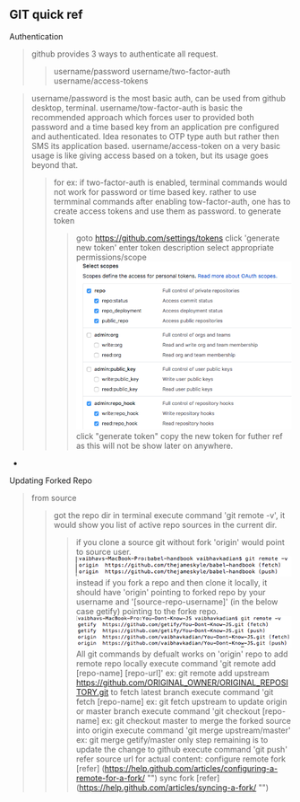 **GIT quick ref**
-

Authentication
>github provides 3 ways to authenticate all request.
>>username/password
>>username/two-factor-auth
>>username/access-tokens

>username/password is the most basic auth, can be used from  github desktop, terminal.
>username/tow-factor-auth is basic the recommended approach which forces user to provided both password and a time based key from an application pre configured and authenticated. Idea resonates to OTP type auth but rather then SMS its application based.
>username/access-token on a very basic usage is like giving access based on a token, but its usage goes beyond that.
>> for ex: if two-factor-auth is enabled, terminal commands would not work for password or time based key. rather to use termminal commands after enabling tow-factor-auth, one has to create access tokens and use them as password.
> >to generate token
> >>goto https://github.com/settings/tokens
> >>click 'generate new token'
> >>enter token description
> >>select appropriate permissions/scope
> >>![basic repo permission](GIT/github-access-token-scope.png)
> >>click "generate token"
> >>copy the new token for futher ref as this will not be show later on anywhere.
-

Updating Forked Repo

>from source
> >got the repo dir in terminal
> >execute command 'git remote -v', it would show you list of active repo sources in the current dir. 
> >>if you clone a source git without fork 'origin' would point to source user.
> >>![source cloned repo](GIT/github-cloned-repo.png)
> >>instead if you fork a repo and then clone it locally, it should have 'origin' pointing to forked repo by your username and '[source-repo-username]' (in the below case getify) pointing to the forke repo.
> >>![cloning forked repo](GIT/github-forked-cloned-repo.png)
> >>All git commands by defualt works on 'origin' repo
> >to add remote repo locally
> >execute command 'git remote add [repo-name] [repo-url]'
> >>ex: git remote add upstream https://github.com/ORIGINAL_OWNER/ORIGINAL_REPOSITORY.git
> >to fetch latest branch execute command 'git fetch [repo-name]
> >>ex: git fetch upstream
> >to update origin or master branch
> >execute command 'git checkout [repo-name]
> >>ex: git checkout master
> >to merge the forked source into origin
> >execute command 'git merge upstream/master'
> >>ex: git merge getify/master
> >only step remaining is to update the change to github
> >execute command 'git push'
>refer source url for actual content:
> >configure remote fork [refer] (https://help.github.com/articles/configuring-a-remote-for-a-fork/ "")
> >sync fork [refer] (https://help.github.com/articles/syncing-a-fork/ "")


